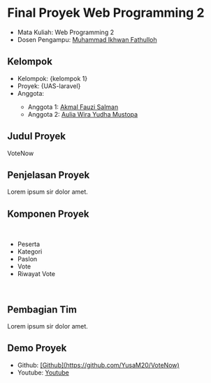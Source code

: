 
# Final Proyek Web Programming 2
<ul>
  <li>Mata Kuliah: Web Programming 2</li>
  <li>Dosen Pengampu: <a href="https://github.com/Muhammad-Ikhwan-Fathulloh">Muhammad Ikhwan Fathulloh</a></li>
</ul>

## Kelompok
<ul>
  <li>Kelompok: {kelompok 1}</li>
  <li>Proyek: {UAS-laravel}</li>
  <li>Anggota:</li>
  <ul>
    <li>Anggota 1: <a href="">Akmal Fauzi Salman</a></li>
    <li>Anggota 2: <a href="">Aulia Wira Yudha Mustopa</a></li>
  </ul>
</ul>

## Judul Proyek
<p>VoteNow</p>

## Penjelasan Proyek
<p>Lorem ipsum sir dolor amet.</p>

## Komponen Proyek
 <br>
  <ul>
    <li>Peserta</li>
    <li>Kategori</li>
    <li>Paslon</li>
    <li>Vote</li>
    <li>Riwayat Vote</li>
  </ul>
  <br>

## Pembagian Tim
<p>Lorem ipsum sir dolor amet.</p>

## Demo Proyek
<ul>
  <li>Github: <a href="">[Github](https://github.com/YusaM20/VoteNow)</a></li>
  <li>Youtube: <a href="">Youtube</a></li>
</ul>
